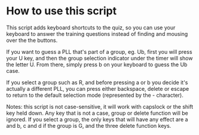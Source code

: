 # How to use this script

This script adds keyboard shortcuts to the quiz, so you can use your keyboard to
answer the training questions instead of finding and mousing over the the buttons.

If you want to guess a PLL that's part of a group, eg. Ub, first you will press
your U key, and then the group selection indicator under the timer will show the
letter U. From there, simply press b on your keyboard to guess the Ub case.

If you select a group such as R, and before pressing a or b you decide it's
actually a different PLL, you can press either backspace, delete or escape to
return to the default selection mode (represented by the - character).

Notes: this script is not case-sensitive, it will work with capslock or the shift
key held down. Any key that is not a case, group or delete function will be
ignored. If you select a group, the only keys that will have any effect are
a and b, c and d if the group is G, and the three delete function keys.

